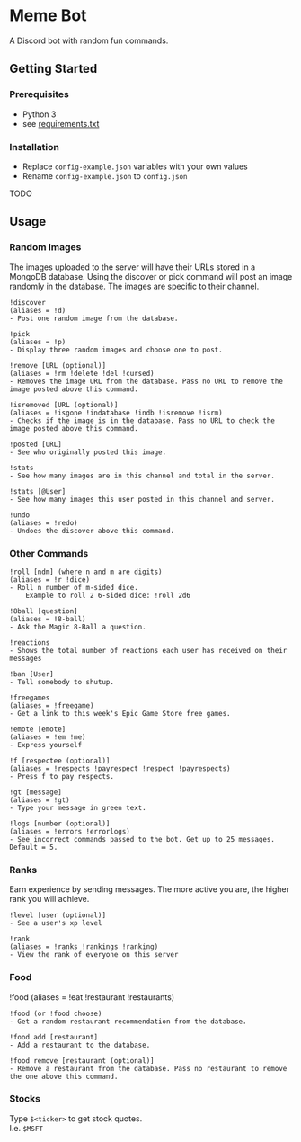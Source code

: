 # Meme Bot

A Discord bot with random fun commands.

## Getting Started

### Prerequisites

- Python 3
- see [requirements.txt](https://github.com/Joelpls/discord-bot/blob/master/requirements.txt)

### Installation

- Replace `config-example.json` variables with your own values
- Rename `config-example.json` to `config.json`

TODO

## Usage

### Random Images

The images uploaded to the server will have their URLs stored in a MongoDB database. 
Using the discover or pick command will post an image randomly in the database. The images are specific to their channel.

```text
!discover 
(aliases = !d)
- Post one random image from the database.

!pick 
(aliases = !p)
- Display three random images and choose one to post.

!remove [URL (optional)] 
(aliases = !rm !delete !del !cursed)
- Removes the image URL from the database. Pass no URL to remove the image posted above this command.

!isremoved [URL (optional)]
(aliases = !isgone !indatabase !indb !isremove !isrm)
- Checks if the image is in the database. Pass no URL to check the image posted above this command.

!posted [URL]
- See who originally posted this image.

!stats
- See how many images are in this channel and total in the server.

!stats [@User]
- See how many images this user posted in this channel and server.

!undo
(aliases = !redo)
- Undoes the discover above this command.
```

### Other Commands

```text
!roll [ndm] (where n and m are digits)
(aliases = !r !dice)
- Roll n number of m-sided dice.
    Example to roll 2 6-sided dice: !roll 2d6

!8ball [question]
(aliases = !8-ball)
- Ask the Magic 8-Ball a question.

!reactions
- Shows the total number of reactions each user has received on their messages

!ban [User]
- Tell somebody to shutup.

!freegames
(aliases = !freegame)
- Get a link to this week's Epic Game Store free games.

!emote [emote]
(aliases = !em !me)
- Express yourself

!f [respectee (optional)]
(aliases = !respects !payrespect !respect !payrespects)
- Press f to pay respects.

!gt [message]
(aliases = !gt)
- Type your message in green text.

!logs [number (optional)]
(aliases = !errors !errorlogs)
- See incorrect commands passed to the bot. Get up to 25 messages. Default = 5.
```
### Ranks
Earn experience by sending messages. The more active you are, the higher rank you will achieve.

```text
!level [user (optional)]
- See a user's xp level

!rank
(aliases = !ranks !rankings !ranking)
- View the rank of everyone on this server
```

### Food

!food (aliases = !eat !restaurant !restaurants)

```text
!food (or !food choose)
- Get a random restaurant recommendation from the database.

!food add [restaurant]
- Add a restaurant to the database.

!food remove [restaurant (optional)]
- Remove a restaurant from the database. Pass no restaurant to remove the one above this command.
```

### Stocks

Type `$<ticker>` to get stock quotes.  
I.e. `$MSFT`